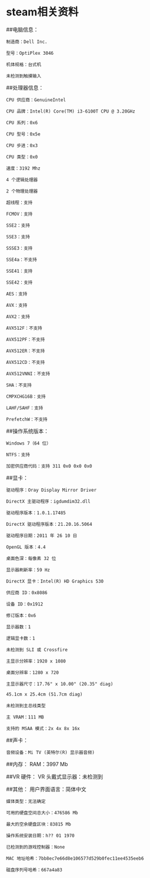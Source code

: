 # steam相关资料


##电脑信息：

    制造商：Dell Inc.
	
    型号：OptiPlex 3046
	
    机体规格：台式机
	
    未检测到触摸输入
	

##处理器信息：

    CPU 供应商：GenuineIntel
	
    CPU 品牌：Intel(R) Core(TM) i3-6100T CPU @ 3.20GHz
	
    CPU 系列：0x6
	
    CPU 型号：0x5e
	
    CPU 步进：0x3
	
    CPU 类型：0x0
	
    速度：3192 Mhz
	
    4 个逻辑处理器
	
    2 个物理处理器
	
    超线程：支持
	
    FCMOV：支持
	
    SSE2：支持
	
    SSE3：支持
	
    SSSE3：支持
	
    SSE4a：不支持
	
    SSE41：支持
	
    SSE42：支持
	
    AES：支持
	
    AVX：支持
	
    AVX2：支持
	
    AVX512F：不支持
	
    AVX512PF：不支持
	
    AVX512ER：不支持
	
    AVX512CD：不支持
	
    AVX512VNNI：不支持
	
    SHA：不支持
	
    CMPXCHG16B：支持
	
    LAHF/SAHF：支持
	
    PrefetchW：不支持


##操作系统版本：

    Windows 7（64 位）
	
    NTFS：支持
	
    加密供应商代码：支持 311 0x0 0x0 0x0


##显卡：

    驱动程序：Oray Display Mirror Driver
	
    DirectX 主驱动程序：igdumdim32.dll
	
    驱动程序版本：1.0.1.17485
	
    DirectX 驱动程序版本：21.20.16.5064
	
    驱动程序日期：2011 年 26 10 日
	
    OpenGL 版本：4.4
	
    桌面色深：每像素 32 位
	
    显示器刷新率：59 Hz
	
    DirectX 显卡：Intel(R) HD Graphics 530
	
    供应商 ID：0x8086
	
    设备 ID：0x1912
	
    修订版本：0x6
	
    显示器数：1
	
    逻辑显卡数：1
	
    未检测到 SLI 或 Crossfire
	
    主显示分辨率：1920 x 1080
	
    桌面分辨率：1280 x 720
	
    主显示器尺寸：17.76" x 10.00" (20.35" diag)
	
    45.1cm x 25.4cm (51.7cm diag)
 
    未检测到主总线类型
	
    主 VRAM：111 MB
	
    支持的 MSAA 模式：2x 4x 8x 16x 

##声卡：

    音频设备：Mi TV (英特尔(R) 显示器音频)

##内存：
    RAM：3997 Mb

##VR 硬件：
    VR 头戴式显示器：未检测到

##其他：
    用户界面语言：简体中文
	
    媒体类型：无法确定
	
    可用的硬盘空间总大小：476586 Mb
	
    最大的空余硬盘区块：83815 Mb
	
    操作系统安装日期：һ?? 01 1970
	
    已检测到的游戏控制器：None
	
    MAC 地址哈希：7bb8ec7e66d8e106577d529b0fec11ee4535eeb6
	
    磁盘序列号哈希：667a4a83

